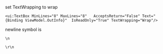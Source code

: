 set TextWrapping  to wrap

```xaml
<ui:TextBox MinLines="8" MaxLines="8"   AcceptsReturn="False" Text="{Binding ViewModel.OutInfo}"  IsReadOnly="True" TextWrapping="Wrap"/>
```

newline symbol is 

```
\n
```

```
\r\n
```

